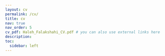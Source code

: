 ```yaml
---
layout: cv
permalink: /cv/
title: cv
nav: true
nav_order: 5
cv_pdf: Haleh_Falakshahi_CV.pdf # you can also use external links here
description: 
toc:
  sidebar: left
---
```

